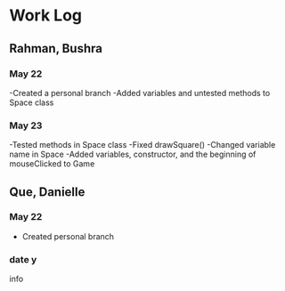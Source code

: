 # Work Log

## Rahman, Bushra

### May 22

-Created a personal branch
-Added variables and untested methods to Space class

### May 23

-Tested methods in Space class
-Fixed drawSquare()
-Changed variable name in Space
-Added variables, constructor, and the beginning of mouseClicked to Game


## Que, Danielle

### May 22

- Created personal branch

### date y

info
